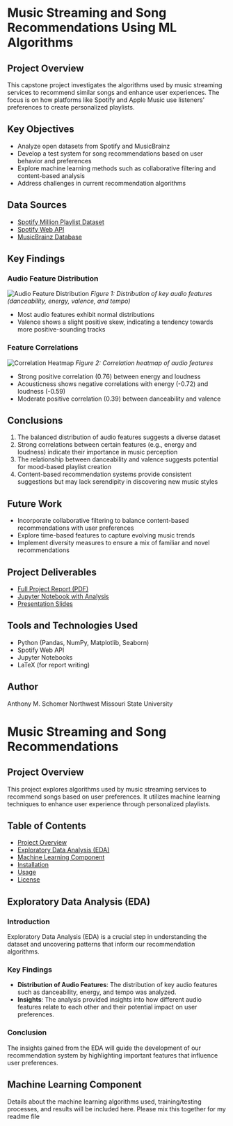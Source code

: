 # Music Streaming and Song Recommendations Using ML Algorithms

## Project Overview
This capstone project investigates the algorithms used by music streaming services to recommend similar songs and enhance user experiences. The focus is on how platforms like Spotify and Apple Music use listeners' preferences to create personalized playlists.

## Key Objectives
- Analyze open datasets from Spotify and MusicBrainz
- Develop a test system for song recommendations based on user behavior and preferences
- Explore machine learning methods such as collaborative filtering and content-based analysis
- Address challenges in current recommendation algorithms

## Data Sources
- [Spotify Million Playlist Dataset](https://www.kaggle.com/datasets/shubhendra/million-playlist-dataset)
- [Spotify Web API](https://developer.spotify.com/documentation/web-api/)
- [MusicBrainz Database](https://musicbrainz.org/)

## Key Findings

### Audio Feature Distribution
![Audio Feature Distribution](audio_feature_distribution.png)
*Figure 1: Distribution of key audio features (danceability, energy, valence, and tempo)*

- Most audio features exhibit normal distributions
- Valence shows a slight positive skew, indicating a tendency towards more positive-sounding tracks

### Feature Correlations
![Correlation Heatmap](correlation_heatmap.png)
*Figure 2: Correlation heatmap of audio features*

- Strong positive correlation (0.76) between energy and loudness
- Acousticness shows negative correlations with energy (-0.72) and loudness (-0.59)
- Moderate positive correlation (0.39) between danceability and valence

## Conclusions
1. The balanced distribution of audio features suggests a diverse dataset
2. Strong correlations between certain features (e.g., energy and loudness) indicate their importance in music perception
3. The relationship between danceability and valence suggests potential for mood-based playlist creation
4. Content-based recommendation systems provide consistent suggestions but may lack serendipity in discovering new music styles

## Future Work
- Incorporate collaborative filtering to balance content-based recommendations with user preferences
- Explore time-based features to capture evolving music trends
- Implement diversity measures to ensure a mix of familiar and novel recommendations

## Project Deliverables
- [Full Project Report (PDF)](link_to_your_report.pdf)
- [Jupyter Notebook with Analysis](link_to_your_notebook.ipynb)
- [Presentation Slides](link_to_your_slides.pdf)

## Tools and Technologies Used
- Python (Pandas, NumPy, Matplotlib, Seaborn)
- Spotify Web API
- Jupyter Notebooks
- LaTeX (for report writing)

## Author
Anthony M. Schomer
Northwest Missouri State University

# Music Streaming and Song Recommendations

## Project Overview
This project explores algorithms used by music streaming services to recommend songs based on user preferences. It utilizes machine learning techniques to enhance user experience through personalized playlists.

## Table of Contents
- [Project Overview](#project-overview)
- [Exploratory Data Analysis (EDA)](#exploratory-data-analysis-eda)
- [Machine Learning Component](#machine-learning-component)
- [Installation](#installation)
- [Usage](#usage)
- [License](#license)

## Exploratory Data Analysis (EDA)

### Introduction
Exploratory Data Analysis (EDA) is a crucial step in understanding the dataset and uncovering patterns that inform our recommendation algorithms.

### Key Findings
- **Distribution of Audio Features**: The distribution of key audio features such as danceability, energy, and tempo was analyzed.
- **Insights**: The analysis provided insights into how different audio features relate to each other and their potential impact on user preferences.

### Conclusion
The insights gained from the EDA will guide the development of our recommendation system by highlighting important features that influence user preferences.

## Machine Learning Component
Details about the machine learning algorithms used, training/testing processes, and results will be included here.
Please mix this together for my readme file
